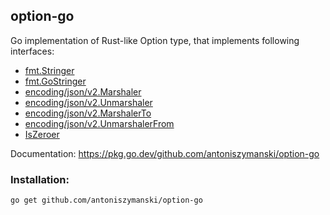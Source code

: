 ## option-go

Go implementation of Rust-like Option type, that implements following interfaces:

- [fmt.Stringer](https://pkg.go.dev/fmt#Stringer)
- [fmt.GoStringer](https://pkg.go.dev/fmt#GoStringer)
- [encoding/json/v2.Marshaler](https://pkg.go.dev/encoding/json/v2#Marshaler)
- [encoding/json/v2.Unmarshaler](https://pkg.go.dev/encoding/json/v2#Unmarshaler)
- [encoding/json/v2.MarshalerTo](https://pkg.go.dev/encoding/json/v2#MarshalerTo)
- [encoding/json/v2.UnmarshalerFrom](https://pkg.go.dev/encoding/json/v2#UnmarshalerFrom)
- [IsZeroer](https://pkg.go.dev/gopkg.in/yaml.v3#IsZeroer)

Documentation: https://pkg.go.dev/github.com/antoniszymanski/option-go

### Installation:

```
go get github.com/antoniszymanski/option-go
```
